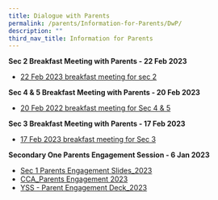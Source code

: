 ```yaml
---
title: Dialogue with Parents
permalink: /parents/Information-for-Parents/DwP/
description: ""
third_nav_title: Information for Parents
---
```

**Sec 2 Breakfast Meeting with Parents - 22 Feb 2023**

* [22 Feb 2023 breakfast meeting for sec 2](/files/Parents/Dialogue%20with%20Parents/22%20Feb%202023%20breakfast%20meeting%20for%20sec%202.pdf)

**Sec 4 & 5 Breakfast Meeting with Parents - 20 Feb 2023**
* [20 Feb 2022 breakfast meeting for Sec 4 & 5](/files/Parents/Dialogue%20with%20Parents/20%20Feb%202022%20breakfast%20meeting%20for%20Sec%204_5.pdf)

**Sec 3 Breakfast Meeting with Parents - 17 Feb 2023**
* [17 Feb 2023 breakfast meeting for Sec 3](/files/Parents/Dialogue%20with%20Parents/17%20Feb%202023%20breakfast%20meeting%20for%20Sec%203.pdf)

**Secondary One Parents Engagement Session - 6 Jan 2023**
* [Sec 1 Parents Engagement Slides_2023](/files/Parents/Dialogue%20with%20Parents/Sec%201%20Parents%20Engagement%20Slides_2023.pdf)
* [CCA_Parents Engagement 2023](/files/Parents/Dialogue%20with%20Parents/CCA_Parents%20Engagement%202023.pdf)
* [YSS - Parent Engagement Deck_2023](/files/Parents/Dialogue%20with%20Parents/YSS%20-%20Parent%20Engagement%20Deck_2023.pdf)